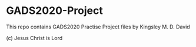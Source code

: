 # GADS2020-Project
This repo contains GADS2020 Practise Project files by Kingsley M. D. David

(c) Jesus Christ is Lord
